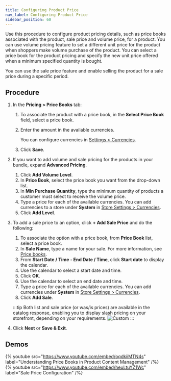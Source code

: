```yaml
---
title: Configuring Product Price
nav_label: Configuring Product Price
sidebar_position: 60
---
```


Use this procedure to configure product pricing details, such as price books associated with the product, sale price and volume price, for a product. You can use volume pricing feature to set a different unit price for the product when shoppers make volume purchase of the product. You can select a price book for the product pricing and specify the new unit price offered when a minimum specified quantity is bought.

You can use the sale price feature and enable selling the product for a sale price during a specific period.

## Procedure

1. In the **Pricing > Price Books** tab:

    1. To associate the product with a price book, in the **Select Price Book** field, select a price book.
    2. Enter the amount in the available currencies.

          You can configure currencies in [Settings > Currencies](/docs/pxm/currencies/manage-currencies).
    3. Click **Save**.

1. If you want to add volume and sale pricing for the products in your bundle, expand **Advanced Pricing**.

    1. Click **Add Volume Level**.
    1. In **Price Book**, select the price book you want from the drop-down list.
    1. In **Min Purchase Quantity**, type the minimum quantity of products a customer must select to receive the volume price.
    1. Type a price for each of the available currencies. You can add currencies to a store under **System** in [Store Settings > Currencies](/docs/pxm/currencies/manage-currencies).
    1. Click **Add Level**.

1. To add a sale price to an option, click **+ Add Sale Price** and do the following:

    1. To associate the option with a price book, from **Price Book** list, select a price book.
    1. In **Sale Name**, type a name for your sale. For more information, see [Price books](/docs/pxm/pricebooks/pxm-pricebooks).
    1. From **Start Date / Time - End Date / Time**, click **Start date** to display the calendar. 
    1. Use the calendar to select a start date and time. 
    1. Click **OK**.
    1. Use the calendar to select an end date and time.
    1. Type a price for each of the available currencies. You can add currencies under **System** in [Store Settings > Currencies](/docs/pxm/currencies/manage-currencies).
    1. Click **Add Sale**.

    :::tip
    Both list and sale price (or was/is prices) are available in the catalog response, enabling you to display slash pricing on your storefront, depending on your requirements.
    ![Custom](/assets/sale-price.png)
    :::

1. Click **Next** or **Save & Exit**.

## Demos

{% youtube src="https://www.youtube.com/embed/oqdkiiMTN4s" label="Understanding Price Books in Product Content Management" /%}
{% youtube src="https://www.youtube.com/embed/heuLtuYZ1Wc" label="Sale Price Configuration" /%}
